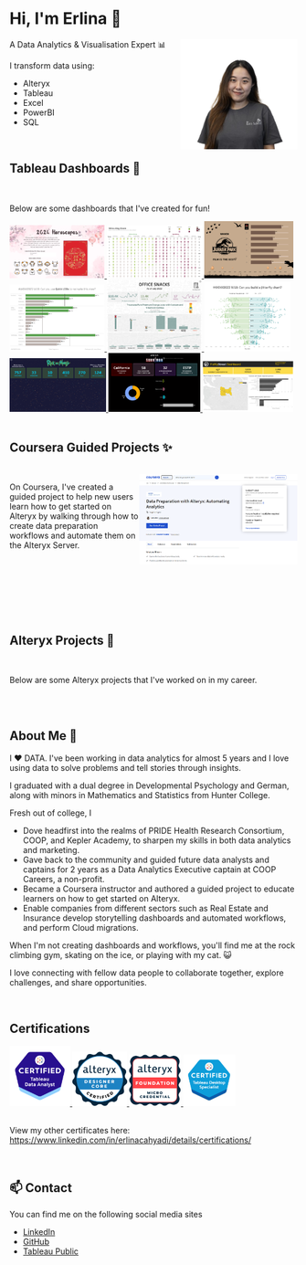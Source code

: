 # Hi, I'm Erlina 👋

<!--img src='https://avatars.githubusercontent.com/u/34423757?v=4' width="20%"-->

<img align="right" src="https://github.com/ErlinaAC/Images/blob/main/Profile.png" alt="Erlina Cahyadi" width="40.6%">

A Data Analytics & Visualisation Expert 📊

I transform data using:
- Alteryx
- Tableau
- Excel
- PowerBI
- SQL 

<br>

##  Tableau Dashboards 🌱

<br>

Below are some dashboards that I've created for fun!

<!-- Horoscopes -->
  <a href="https://public.tableau.com/app/profile/erlina6186/viz/HowsYourLuckIn2024/2024Horoscopes">
    <img src="https://github.com/ErlinaAC/Images/blob/main/2024%20Horoscopes.png" width ="33%">
  </a>
  

<!--Wine-ding Down -->
  <a href="https://public.tableau.com/app/profile/erlina6186/viz/WOW2023Week29Re-vizWine-dingDown/Wine-dingDown">
    <img src="https://github.com/ErlinaAC/Images/blob/main/Wine-ding%20Down.png" width ="33%">
  </a>


<!--Jurassic Park -->
  <a href="https://public.tableau.com/app/profile/erlina6186/viz/JurassicParkRatings/Dashboard1">
    <img src="https://github.com/ErlinaAC/Images/blob/main/Which%20Jurassic%20Park%20Film%20Is%20The%20Best.png" width ="31%">
  </a>


<!--WOW2021:16 -->
  <a href="https://public.tableau.com/app/profile/erlina6186/viz/WOW2021W16CanyouuseQuickLODstorecreatethisview_16917864949410/Dashboard1">
    <img src="https://github.com/ErlinaAC/Images/blob/main/%23WOW2021%20W16.png" width ="33%">
  </a>


<!--Office Snacks -->
  <a href="https://public.tableau.com/app/profile/erlina6186/viz/OfficeSnacks/OfficeSnacksDash">
    <img src="https://github.com/ErlinaAC/Images/blob/main/Office%20Snacks%20Dash.png" width ="33%">
  </a>



  <!--Jitterfly -->
  <a href="https://public.tableau.com/app/profile/erlina6186/viz/WOW2023W19_16842646953310/WOW2023Week19">
    <img src="https://github.com/ErlinaAC/Images/blob/main/%23WOW2023%20Week%2019.png" width ="30%">
  </a>


  <!--Rick and Morty-->
  <a href="https://public.tableau.com/app/profile/erlina6186/viz/RickandMortyAPIDashboardWeek/RickandMortyDash">
    <img src="https://github.com/ErlinaAC/Images/blob/main/Rick%20and%20Morty%20Dash.png" width ="33.5%">
  </a>


  <!--Who is a Survivor-->
  <a href="https://public.tableau.com/app/profile/erlina6186/viz/SurvivorDash/WhoisaSurvivorDash">
    <img src="https://github.com/ErlinaAC/Images/blob/main/Who%20is%20a%20Survivor%20Dash.png" width ="32%">
  </a>


  <!--FixMyStreet-->
  <a href="https://public.tableau.com/app/profile/erlina6186/viz/FixMyStreetDashboard/Dashboard1">
    <img src="https://github.com/ErlinaAC/Images/blob/main/FixMyStreet.png" width ="31.5%">
  </a>

<br>
<br>

## Coursera Guided Projects ✨

<br>


  <!--1. Data Preparation with Alteryx: Automating Alteryx-->
<a href="https://www.coursera.org/projects/data-preparation-with-alteryx--automating-analytics#about">
  <img src="https://github.com/ErlinaAC/Images/blob/main/Coursera.png" align="right" width="55%">
</a>



On Coursera, I've created a guided project to help new users learn how to get started on Alteryx by walking through how to create data preparation workflows and automate them on the Alteryx Server.


<br> 
<br>
<br>
<br>
<br> 
<br>


## Alteryx Projects 🚀

<br>

Below are some Alteryx projects that I've worked on in my career.

  <!--Extract Refreshes-->
 
<!--
   
<a href="https://github.com/ErlinaAC/Images/blob/main/Extract%20Refreshes.png">
    <img src="https://github.com/ErlinaAC/Images/blob/main/Extract%20Refreshes.png" width="49%"">
</a>

-->


  <!--Subscriptions-->

<!--

<a href="https://github.com/ErlinaAC/Images/blob/main/Subscriptions.png">
    <img src="https://github.com/ErlinaAC/Images/blob/main/Subscriptions.png" width="49%"">
</a>


-->

  <!--Users and User Groups-->

<!--
<a href="https://github.com/ErlinaAC/Images/blob/main/Users%20and%20User%20Groups.png">
    <img src="https://github.com/ErlinaAC/Images/blob/main/Users%20and%20User%20Groups.png" width="49%"">
</a>   

-->

  <!--Favorites-->

<!--

<a href="https://github.com/ErlinaAC/Images/blob/main/Favorites.png">
    <img src="https://github.com/ErlinaAC/Images/blob/main/Favorites.png" width="49%"">
</a>   

-->

<br>
<br>


## About Me 🤗


I ❤️ DATA. I've been working in data analytics for almost 5 years and I love using data to solve problems and tell stories through insights.

I graduated with a dual degree in Developmental Psychology and German, along with minors in Mathematics and Statistics from Hunter College. 

Fresh out of college, I
- Dove headfirst into the realms of PRIDE Health Research Consortium, COOP, and Kepler Academy, to sharpen my skills in both data analytics and marketing. 
- Gave back to the community and guided future data analysts and captains for 2 years as a Data Analytics Executive captain at COOP Careers, a non-profit. 
- Became a Coursera instructor and authored a guided project to educate learners on how to get started on Alteryx. 
- Enable companies from different sectors such as Real Estate and Insurance develop storytelling dashboards and automated workflows, and perform Cloud migrations.

When I'm not creating dashboards and workflows, you'll find me at the rock climbing gym, skating on the ice, or playing with my cat. 😺

I love connecting with fellow data people to collaborate together, explore challenges, and share opportunities.


  <!-- <img src="https://github.com/wjsutton/wjsutton.github.io/blob/master/assets/img/work_timeline.png?raw=true"> -->

<br>

## Certifications

  <!--Tableau Data Analyst-->
<a href="https://www.credly.com/badges/d4c6df45-3139-4d4a-a096-e63dffef93b3/linked_in_profile">
  <img src="https://github.com/ErlinaAC/Images/blob/main/Tableau%20Data%20Analyst.png" width="21%">
</a>


  <!--Alteryx Designer Core -->
<a href="https://www.credly.com/badges/517754e5-0c55-4d91-89f8-68a069029593/public_url">
  <img src="https://github.com/ErlinaAC/Images/blob/main/Alteryx%20Designer%20Core.png" width="19%">
</a>


  <!--Alteryx Foundational Micro-Credential-->
<a href="https://www.credly.com/badges/af5c6069-10cf-4a80-829e-88170201c57e/linked_in_profile">
  <img src="https://github.com/ErlinaAC/Images/blob/main/Alteryx%20Foundational%20Micro-Credential.png" width="18%">
</a>


  <!--Tableau Desktop Specialist-->
<a href="https://www.credly.com/badges/8bce8ef2-0e7a-4f18-b067-2e239008e09f/public_url">
  <img src="https://github.com/ErlinaAC/Images/blob/main/Tableau%20Desktop%20Specialist.png" width="18%">
</a>

<br>
<br>


View my other certificates here: https://www.linkedin.com/in/erlinacahyadi/details/certifications/

<br> 

## 📫 Contact

You can find me on the following social media sites

- [LinkedIn](https://www.linkedin.com/in/erlinacahyadi/)
- [GitHub](https://github.com/ErlinaAC)
- [Tableau Public](https://public.tableau.com/app/profile/erlina6186/vizzes)


